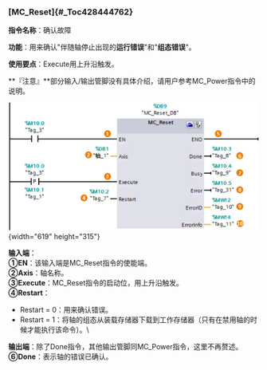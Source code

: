 ### [MC_Reset]{#_Toc428444762}

**指令名称**：确认故障

**功能**：用来确认"伴随轴停止出现的**运行错误**"和"**组态错误**"。

**使用要点**：Execute用上升沿触发。

**『注意』**部分输入/输出管脚没有具体介绍，请用户参考MC_Power指令中的说明。

![](images/03-1.jpg){width="619" height="315"}

**输入端**：\
**①EN**：该输入端是MC_Reset指令的使能端。\
**②Axis**：轴名称。\
**③Execute**：MC_Reset指令的启动位，用上升沿触发。\
**④Restart**：

-   Restart = 0：用来确认错误。
-   Restart =
    1：将轴的组态从装载存储器下载到工作存储器（只有在禁用轴的时候才能执行该命令）。\

**输出端**：除了Done指令，其他输出管脚同MC_Power指令，这里不再赘述。\
**⑥Done**：表示轴的错误已确认。
